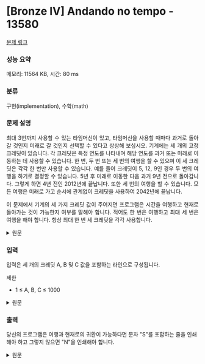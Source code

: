 # [Bronze IV] Andando no tempo - 13580 

[문제 링크](https://www.acmicpc.net/problem/13580) 

### 성능 요약

메모리: 11564 KB, 시간: 80 ms

### 분류

구현(implementation), 수학(math)

### 문제 설명

<p style="text-align:justify">최대 3번까지 사용할 수 있는 타임머신이 있고, 타임머신을 사용할 때마다 과거로 돌아갈 것인지 미래로 갈 것인지 선택할 수 있다고 상상해 보십시오. 기계에는 세 개의 고정 크레딧이 있습니다. 각 크레딧은 특정 연도를 나타내며 해당 연도를 과거 또는 미래로 이동하는 데 사용할 수 있습니다. 한 번, 두 번 또는 세 번의 여행을 할 수 있으며 이 세 크레딧은 각각 한 번만 사용할 수 있습니다. 예를 들어 크레딧이 5, 12, 9인 경우 두 번의 여행을 하기로 결정할 수 있습니다. 5년 후 미래로 이동한 다음 과거 9년 전으로 돌아갑니다. 그렇게 하면 4년 전인 2012년에 끝납니다. 또한 세 번의 여행을 할 수 있습니다. 모든 여행은 미래로 가고 순서에 관계없이 크레딧을 사용하여 2042년에 끝납니다.</p>  

<p style="text-align:justify">이 문제에서 기계의 세 가지 크레딧 값이 주어지면 프로그램은 시간을 여행하고 현재로 돌아가는 것이 가능한지 여부를 말해야 합니다. 적어도 한 번은 여행하고 최대 세 번은 여행을 해야 합니다. 항상 최대 한 번 세 크레딧을 각각 사용합니다.</p>

<details>
    <summary>원문</summary>

<p style="text-align:justify">Imagine que você tenha uma máquina do tempo que pode ser usada no máximo três vezes, e a cada uso da máquina você pode escolher voltar para o passado ou ir para o futuro. A máquina possui três créditos fixos; cada crédito representa uma certa quantidade de anos, e pode ser usado para ir essa quantidade de anos para o passado ou para o futuro. Você pode fazer uma, duas ou três viagens, e cada um desses três créditos pode ser usado uma vez apenas. Por exemplo, se os créditos forem 5, 12 e 9, você poderia decidir fazer duas viagens: ir 5 anos para o futuro e, depois, voltar 9 anos para o passado. Dessa forma, você terminaria quatro anos no passado, em 2012. Também poderia fazer três viagens, todas indo para o futuro, usando os créditos em qualquer ordem, terminando em 2042.</p>

<p style="text-align:justify">Neste problema, dados os valores dos três créditos da máquina, seu programa deve dizer se é ou não possível viajar no tempo e voltar para o presente, fazendo pelo menos uma viagem e, no máximo, três viagens; sempre usando cada um dos três créditos no máximo uma vez.</p>

</details>

### 입력 

 <p>입력은 세 개의 크레딧 A, B 및 C 값을 포함하는 라인으로 구성됩니다.</p>

<p>제한</p>

<ul>
	<li>1  ≤ A, B, C ≤ 1000</li>
</ul>

<details>
	<summary>원문</summary>

 <p>A entrada consiste de uma linha contendo os valores dos três créditos A, B e C.</p>

<p>Restrições</p>

<ul>
	<li>1  ≤ A, B, C ≤ 1000</li>
</ul>

</details>

### 출력 

 <p>당신의 프로그램은 여행과 현재로의 귀환이 가능하다면 문자 "S"를 포함하는 줄을 인쇄해야 하고 그렇지 않으면 "N"을 인쇄해야 합니다.</p>
 
 <details>
 	<summary>원문</summary>

 <p>Seu programa deve imprimir uma linha contendo o caracter “S” se é possível viajar e voltar para o presente, ou “N” caso contrário.</p>
 
</details>

<p> </p>

